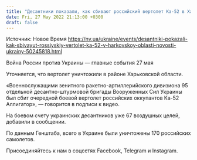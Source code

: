 ```yaml
---
title: "Десантники показали, как сбивают российский вертолет Ка-52 в Харьковской области"
date: Fri, 27 May 2022 21:13:00 +0300
draft: false
---
```

Источник: Новое Время https://nv.ua/ukraine/events/desantniki-pokazali-kak-sbivayut-rossiyskiy-vertolet-ka-52-v-harkovskoy-oblasti-novosti-ukrainy-50245818.html


Война России против Украины — главные события 27 мая

Уточняется, что вертолет уничтожили в районе Харьковской области. 

«Военнослужащими зенитного ракетно-артиллерийского дивизиона 95 отдельной десантно-штурмовой бригады Вооруженных Сил Украины был сбит очередной боевой вертолет российских оккупантов Ка-52 Аллигатор», — говорится в подписи к видео.

На боевом счету украинских десантников уже 67 воздушных целей, добавили в сообщении.

По данным Генштаба, всего в Украине были уничтожены 170 российских самолетов. 

Присоединяйтесь к нам в соцсетях Facebook, Telegram и Instagram.
